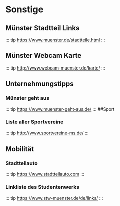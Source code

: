 
# Sonstige

## Münster Stadtteil Links 
::: tip
https://www.muenster.de/stadtteile.html
:::

## Münster Webcam Karte
::: tip
http://www.webcam-muenster.de/karte/
:::


## Unternehmungstipps

### Münster geht aus
::: tip
https://www.muenster-geht-aus.de/
:::
##Sport

### Liste aller Sportvereine 
::: tip
http://www.sportvereine-ms.de/
:::

## Mobilität

### Stadtteilauto 
::: tip
https://www.stadtteilauto.com
:::

### Linkliste des Studentenwerks
::: tip
https://www.stw-muenster.de/de/links/
:::

